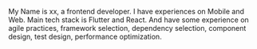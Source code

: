 My Name is xx, a frontend developer. I have experiences on Mobile and Web. Main tech stack is Flutter and React. And have some experience on agile practices, framework selection, dependency selection, component design, test design, performance optimization.
